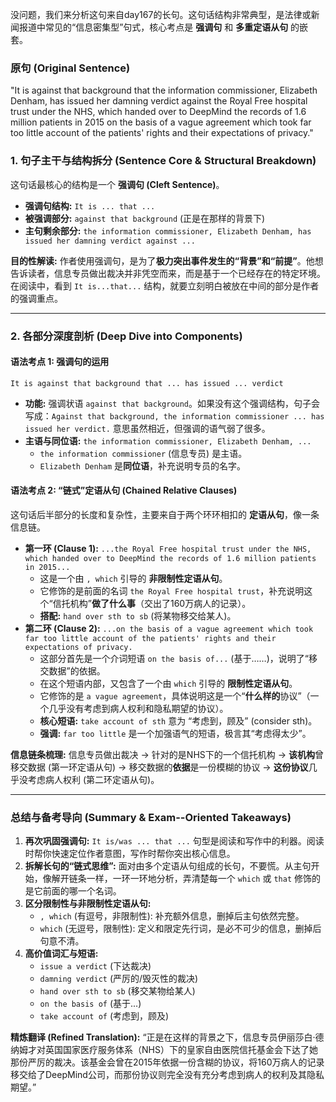没问题，我们来分析这句来自day167的长句。这句话结构非常典型，是法律或新闻报道中常见的“信息密集型”句式，核心考点是 **强调句** 和 **多重定语从句** 的嵌套。

### **原句 (Original Sentence)**

"It is against that background that the information commissioner, Elizabeth Denham, has issued her damning verdict against the Royal Free hospital trust under the NHS, which handed over to DeepMind the records of 1.6 million patients in 2015 on the basis of a vague agreement which took far too little account of the patients' rights and their expectations of privacy."

### **1. 句子主干与结构拆分 (Sentence Core & Structural Breakdown)**

这句话最核心的结构是一个 **强调句 (Cleft Sentence)**。

- **强调句结构:** `It is ... that ...`
- **被强调部分:** `against that background` (正是在那样的背景下)
- **主句剩余部分:** `the information commissioner, Elizabeth Denham, has issued her damning verdict against ...`

**目的性解读:** 作者使用强调句，是为了**极力突出事件发生的“背景”和“前提”**。他想告诉读者，信息专员做出裁决并非凭空而来，而是基于一个已经存在的特定环境。在阅读中，看到 `It is...that...` 结构，就要立刻明白被放在中间的部分是作者的强调重点。

------

### **2. 各部分深度剖析 (Deep Dive into Components)**

#### **语法考点 1: 强调句的运用**

```
It is against that background that ... has issued ... verdict
```

- **功能:** 强调状语 `against that background`。如果没有这个强调结构，句子会写成：`Against that background, the information commissioner ... has issued her verdict.` 意思虽然相近，但强调的语气弱了很多。
- **主语与同位语:** `the information commissioner, Elizabeth Denham, ...`
  - `the information commissioner` (信息专员) 是主语。
  - `Elizabeth Denham` 是**同位语**，补充说明专员的名字。

#### **语法考点 2: “链式”定语从句 (Chained Relative Clauses)**

这句话后半部分的长度和复杂性，主要来自于两个环环相扣的 **定语从句**，像一条信息链。

- **第一环 (Clause 1):** `...the Royal Free hospital trust under the NHS, which handed over to DeepMind the records of 1.6 million patients in 2015...`
  - 这是一个由 `, which` 引导的 **非限制性定语从句**。
  - 它修饰的是前面的名词 `the Royal Free hospital trust`，补充说明这个“信托机构”**做了什么事**（交出了160万病人的记录）。
  - **搭配:** `hand over sth to sb` (将某物移交给某人)。
- **第二环 (Clause 2):** `...on the basis of a vague agreement which took far too little account of the patients' rights and their expectations of privacy.`
  - 这部分首先是一个介词短语 `on the basis of...` (基于……)，说明了“移交数据”的依据。
  - 在这个短语内部，又包含了一个由 `which` 引导的 **限制性定语从句**。
  - 它修饰的是 `a vague agreement`，具体说明这是一个“**什么样的**协议”（一个几乎没有考虑到病人权利和隐私期望的协议）。
  - **核心短语:** `take account of sth` 意为 “考虑到，顾及” (consider sth)。
  - **强调:** `far too little` 是一个加强语气的短语，极言其“考虑得太少”。

**信息链条梳理:** 信息专员做出裁决 -> 针对的是NHS下的一个信托机构 -> **该机构**曾移交数据 (第一环定语从句) -> 移交数据的**依据**是一份模糊的协议 -> **这份协议**几乎没考虑病人权利 (第二环定语从句)。

------

### **总结与备考导向 (Summary & Exam--Oriented Takeaways)**

1. **再次巩固强调句:** `It is/was ... that ...` 句型是阅读和写作中的利器。阅读时帮你快速定位作者意图，写作时帮你突出核心信息。
2. **拆解长句的“链式思维”:** 面对由多个定语从句组成的长句，不要慌。从主句开始，像解开链条一样，一环一环地分析，弄清楚每一个 `which` 或 `that` 修饰的是它前面的哪一个名词。
3. **区分限制性与非限制性定语从句:**
   - `, which` (有逗号，非限制性): 补充额外信息，删掉后主句依然完整。
   - `which` (无逗号，限制性): 定义和限定先行词，是必不可少的信息，删掉后句意不清。
4. **高价值词汇与短语:**
   - `issue a verdict` (下达裁决)
   - `damning verdict` (严厉的/毁灭性的裁决)
   - `hand over sth to sb` (移交某物给某人)
   - `on the basis of` (基于...)
   - `take account of` (考虑到，顾及)

**精炼翻译 (Refined Translation):** “正是在这样的背景之下，信息专员伊丽莎白·德纳姆才对英国国家医疗服务体系（NHS）下的皇家自由医院信托基金会下达了她那份严厉的裁决。该基金会曾在2015年依据一份含糊的协议，将160万病人的记录移交给了DeepMind公司，而那份协议则完全没有充分考虑到病人的权利及其隐私期望。”